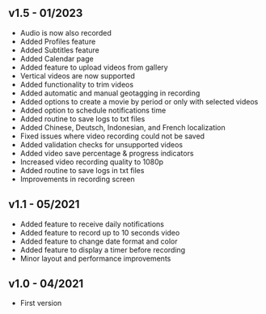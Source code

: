 ## v1.5 - 01/2023
- Audio is now also recorded
- Added Profiles feature
- Added Subtitles feature
- Added Calendar page
- Added feature to upload videos from gallery
- Vertical videos are now supported
- Added functionality to trim videos
- Added automatic and manual geotagging in recording
- Added options to create a movie by period or only with selected videos
- Added option to schedule notifications time
- Added routine to save logs to txt files
- Added Chinese, Deutsch, Indonesian, and French localization
- Fixed issues where video recording could not be saved
- Added validation checks for unsupported videos
- Added video save percentage & progress indicators
- Increased video recording quality to 1080p
- Added routine to save logs in txt files
- Improvements in recording screen

## v1.1 - 05/2021
- Added feature to receive daily notifications
- Added feature to record up to 10 seconds video
- Added feature to change date format and color
- Added feature to display a timer before recording
- Minor layout and performance improvements

## v1.0 - 04/2021
- First version
